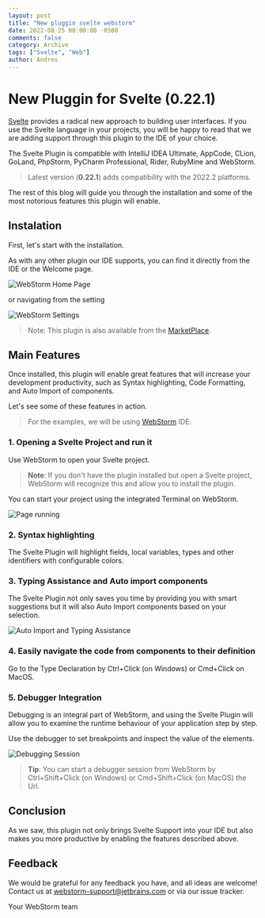 ```yaml
---
layout: post
title: "New pluggin svelte webstorm"
date: 2022-08-25 00:00:00 -0500
comments: false
category: Archive
tags: ["Svelte", "Web"]
author: Andres
---
```


# New Pluggin for Svelte (0.22.1)

[Svelte](https://svelte.dev/) provides a radical new approach to building user interfaces. If you use the Svelte language in your projects, you will be happy to read that we are adding support through this plugin to the IDE of your choice.

<!-- more -->
The Svelte Plugin is compatible with IntelliJ IDEA Ultimate, AppCode, CLion, GoLand, PhpStorm, PyCharm Professional, Rider, RubyMine and WebStorm.

> Latest version (**0.22.1**) adds compatibility with the 2022.2 platforms.

The rest of this blog will guide you through the installation and some of the most notorious features this plugin will enable.

## Instalation

First, let's start with the installation.

As with any other plugin our IDE supports, you can find it directly from the IDE or the Welcome page.

![WebStorm Home Page](https://res.cloudinary.com/drfetiyvj/image/upload/v1661405479/webstorm_pluggin_aijobu.png)

or navigating from the setting

![WebStorm Settings](https://res.cloudinary.com/drfetiyvj/image/upload/v1661405705/webstorm_pluggin_settings_wvb2w1.png)

> Note: This plugin is also available from the [MarketPlace](https://plugins.jetbrains.com/plugin/12375-svelte).

## Main Features

Once installed, this plugin will enable great features that will increase your development productivity, such as Syntax highlighting, Code Formatting, and Auto Import of components.

Let's see some of these features in action.

> For the examples, we will be using [WebStorm](https://www.jetbrains.com/webstorm/) IDE.

### 1. Opening a Svelte Project and run it

Use WebStorm to open your Svelte project.

> **Note**: If you don't have the plugin installed but open a Svelte project, WebStorm will recognize this and allow you to install the plugin.

You can start your project using the integrated Terminal on WebStorm.

![Page running](https://res.cloudinary.com/drfetiyvj/image/upload/v1661411532/webstorm_page_running_2_sfzpf9.png)

### 2. Syntax highlighting

The Svelte Plugin will highlight fields, local variables, types and other identifiers with configurable colors.

### 3. Typing Assistance and Auto import components

The Svelte Plugin not only saves you time by providing you with smart suggestions but it will also Auto Import components based on your selection.

![Auto Import and Typing Assistance](https://res.cloudinary.com/drfetiyvj/image/upload/v1661409163/ezgif.com-gif-maker_i5qt4d.gif)

### 4. Easily navigate the code from components to their definition

Go to the Type Declaration by Ctrl+Click (on Windows) or Cmd+Click on MacOS.

### 5. Debugger Integration

Debugging is an integral part of WebStorm, and using the Svelte Plugin will allow you to examine the runtime behaviour of your application step by step.

Use the debugger to set breakpoints and inspect the value of the elements.

![Debugging Session](https://res.cloudinary.com/drfetiyvj/image/upload/v1661411551/webstorm_debugging_uy9mrz.png)

> **Tip**: You can start a debugger session from WebStorm by Ctrl+Shift+Click (on Windows) or Cmd+Shift+Click (on MacOS) the Url.

## Conclusion

As we saw, this plugin not only brings Svelte Support into your IDE but also makes you more productive by enabling the features described above.

## Feedback

We would be grateful for any feedback you have, and all ideas are welcome! Contact us at webstorm-support@jetbrains.com or via our issue tracker.

Your WebStorm team
